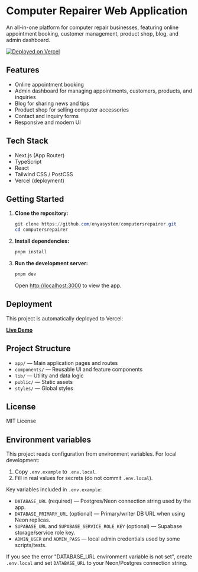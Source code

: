 
# Computer Repairer Web Application

An all-in-one platform for computer repair businesses, featuring online appointment booking, customer management, product shop, blog, and admin dashboard.

[![Deployed on Vercel](https://img.shields.io/badge/Deployed%20on-Vercel-black?style=for-the-badge&logo=vercel)](https://vercel.com/enyasystems-projects/v0-computer-repair-homepage)

## Features

- Online appointment booking
- Admin dashboard for managing appointments, customers, products, and inquiries
- Blog for sharing news and tips
- Product shop for selling computer accessories
- Contact and inquiry forms
- Responsive and modern UI

## Tech Stack

- Next.js (App Router)
- TypeScript
- React
- Tailwind CSS / PostCSS
- Vercel (deployment)

## Getting Started

1. **Clone the repository:**
	```powershell
	git clone https://github.com/enyasystem/computersrepairer.git
	cd computersrepairer
	```
2. **Install dependencies:**
	```powershell
	pnpm install
	```
3. **Run the development server:**
	```powershell
	pnpm dev
	```
	Open [http://localhost:3000](http://localhost:3000) to view the app.

## Deployment

This project is automatically deployed to Vercel:

**[Live Demo](https://vercel.com/enyasystems-projects/v0-computer-repair-homepage)**

## Project Structure

- `app/` — Main application pages and routes
- `components/` — Reusable UI and feature components
- `lib/` — Utility and data logic
- `public/` — Static assets
- `styles/` — Global styles

## License

MIT License

## Environment variables

This project reads configuration from environment variables. For local development:

1. Copy `.env.example` to `.env.local`.
2. Fill in real values for secrets (do not commit `.env.local`).

Key variables included in `.env.example`:

- `DATABASE_URL` (required) — Postgres/Neon connection string used by the app.
- `DATABASE_PRIMARY_URL` (optional) — Primary/writer DB URL when using Neon replicas.
- `SUPABASE_URL` and `SUPABASE_SERVICE_ROLE_KEY` (optional) — Supabase storage/service role key.
- `ADMIN_USER` and `ADMIN_PASS` — local admin credentials used by some scripts/tests.

If you see the error "DATABASE_URL environment variable is not set", create `.env.local` and set `DATABASE_URL` to your Neon/Postgres connection string.
